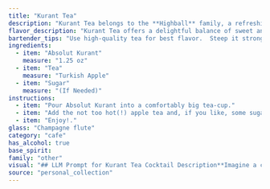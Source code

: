 ```yaml
---
title: "Kurant Tea"
description: "Kurant Tea belongs to the **Highball** family, a refreshing combination of spirits, mixers, and ice served tall in a highball glass. While its exact origin is unknown, it's a modern twist on classic tea-based cocktails, likely inspired by the increasing popularity of flavored vodkas like Absolut Kurant. "
flavor_description: "Kurant Tea offers a delightful balance of sweet and tart. The Absolut Kurant's blackcurrant liqueur provides a rich, fruity sweetness, while the tea adds a subtle floral and earthy complexity. A touch of sugar enhances the sweetness and rounds out the flavor profile, creating a harmonious and refreshing cocktail. "
bartender_tips: "Use high-quality tea for best flavor.  Steep it strong, then let it cool completely before mixing.  Add sugar to taste, but a bit more sweetness than usual is good here.  Shake well with ice to chill and dilute the cocktail.  The key is balance - the tartness of the Kurant, the floral tea, and the sweetness should all come through.  Garnish with a lemon twist for a fresh touch. "
ingredients:
  - item: "Absolut Kurant"
    measure: "1.25 oz"
  - item: "Tea"
    measure: "Turkish Apple"
  - item: "Sugar"
    measure: "(If Needed)"
instructions:
  - item: "Pour Absolut Kurant into a comfortably big tea-cup."
  - item: "Add the not too hot(!) apple tea and, if you like, some sugar."
  - item: "Enjoy!."
glass: "Champagne flute"
category: "cafe"
has_alcohol: true
base_spirit:
family: "other"
visual: "## LLM Prompt for Kurant Tea Cocktail Description**Imagine a cocktail called Kurant Tea made with Absolut Kurant, tea, and sugar. Describe the cocktail's appearance in detail. Consider the following aspects:*** **Color:**  Is the drink light and refreshing, or dark and bold? Does the color evoke the flavors of the ingredients? * **Texture:** Is it clear, cloudy, or layered? Does it have any visible elements, like fruit slices or ice?* **Appearance of the glass:**  What type of glass does it best suit? Does it have a rim, a garnish, or any specific presentation? * **Overall Impression:** What is the overall aesthetic of the cocktail? Does it feel sophisticated, casual, or something else entirely? **Please provide a vivid and detailed description of the Kurant Tea cocktail's appearance based on these factors.** "
source: "personal_collection"
---
```


